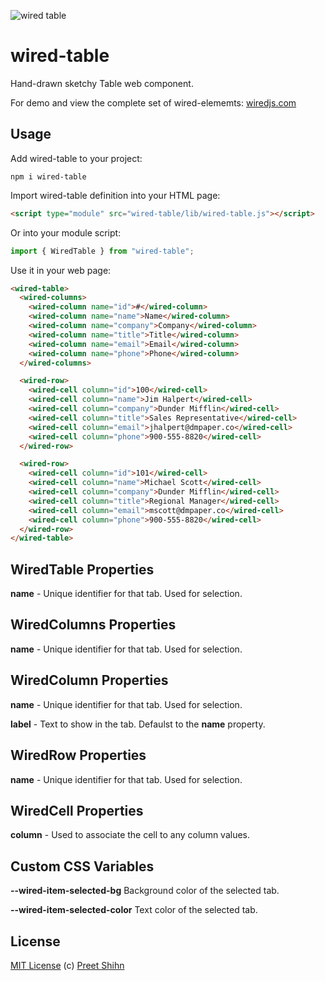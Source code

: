 ![wired table](https://wiredjs.github.io/wired-elements/images/table.png)

# wired-table

Hand-drawn sketchy Table web component.

For demo and view the complete set of wired-elememts: [wiredjs.com](http://wiredjs.com/)

## Usage

Add wired-table to your project:

```
npm i wired-table
```

Import wired-table definition into your HTML page:

```html
<script type="module" src="wired-table/lib/wired-table.js"></script>
```

Or into your module script:

```javascript
import { WiredTable } from "wired-table";
```

Use it in your web page:

```html
<wired-table>
  <wired-columns>
    <wired-column name="id">#</wired-column>
    <wired-column name="name">Name</wired-column>
    <wired-column name="company">Company</wired-column>
    <wired-column name="title">Title</wired-column>
    <wired-column name="email">Email</wired-column>
    <wired-column name="phone">Phone</wired-column>
  </wired-columns>

  <wired-row>
    <wired-cell column="id">100</wired-cell>
    <wired-cell column="name">Jim Halpert</wired-cell>
    <wired-cell column="company">Dunder Mifflin</wired-cell>
    <wired-cell column="title">Sales Representative</wired-cell>
    <wired-cell column="email">jhalpert@dmpaper.co</wired-cell>
    <wired-cell column="phone">900-555-8820</wired-cell>
  </wired-row>

  <wired-row>
    <wired-cell column="id">101</wired-cell>
    <wired-cell column="name">Michael Scott</wired-cell>
    <wired-cell column="company">Dunder Mifflin</wired-cell>
    <wired-cell column="title">Regional Manager</wired-cell>
    <wired-cell column="email">mscott@dmpaper.co</wired-cell>
    <wired-cell column="phone">900-555-8820</wired-cell>
  </wired-row>
</wired-table>
```

## WiredTable Properties

**name** - Unique identifier for that tab. Used for selection.

## WiredColumns Properties

**name** - Unique identifier for that tab. Used for selection.

## WiredColumn Properties

**name** - Unique identifier for that tab. Used for selection.

**label** - Text to show in the tab. Defaulst to the **name** property.

## WiredRow Properties

**name** - Unique identifier for that tab. Used for selection.

## WiredCell Properties

**column** - Used to associate the cell to any column values.

## Custom CSS Variables

**--wired-item-selected-bg** Background color of the selected tab.

**--wired-item-selected-color** Text color of the selected tab.

## License

[MIT License](https://github.com/wiredjs/wired-elements/blob/master/LICENSE) (c) [Preet Shihn](https://twitter.com/preetster)
